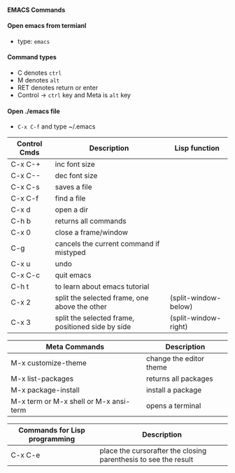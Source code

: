 #### EMACS Commands  

#### Open emacs from termianl
- type: `emacs`

#### Command types
- C denotes `ctrl`
- M denotes `alt`
- RET denotes return or enter 
- Control -> `ctrl` key and Meta is `alt` key

#### Open ./emacs file
- `C-x C-f` and type ~/.emacs

Control Cmds  | Description                                       | Lisp function
------------- | ------------------------------------------------- | --------------------
C-x C-+       | inc font size                                     |
C-x C--       | dec font size                                     |
C-x C-s       | saves a file                                      |
C-x C-f       | find a file                                       |
C-x d         | open a dir                                        |
C-h b         | returns all commands                              |
C-x 0         | close a frame/window                              |
C-g           | cancels the current command if mistyped           |
C-x u         | undo                                              |
C-x C-c       | quit emacs                                        |
C-h t         | to learn about emacs tutorial                     | 
C-x 2         | split the selected frame, one above the other     | (split-window-below)
C-x 3         | split the selected frame, positioned side by side | (split-window-right)

Meta Commands            | Description
------------------------ | -------------
M-x customize-theme      | change the editor theme
M-x list-packages        | returns all packages 
M-x package-install      | install a package 
M-x term or M-x shell or M-x ansi-term   | opens a terminal

Commands for Lisp programming   | Description
------------------------------- | -------------
C-x C-e                         | place the cursorafter the closing parenthesis to see the result

